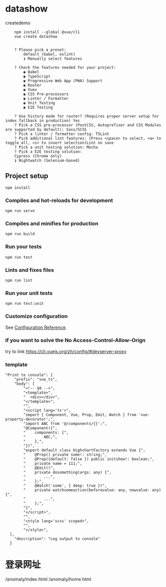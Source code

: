 # datashow
createdemo 
```
	npm install --global @vue/cli
	vue create datashow


	? Please pick a preset: 
		default (babel, eslint) 
		❯ Manually select features 

	? Check the features needed for your project: 
		◉ Babel
		◉ TypeScript
		◉ Progressive Web App (PWA) Support
		◉ Router
		◉ Vuex
		◉ CSS Pre-processors
		◉ Linter / Formatter
		◉ Unit Testing
		◉ E2E Testing
	
	? Use history mode for router? (Requires proper server setup for index fallback in production) Yes
	? Pick a CSS pre-processor (PostCSS, Autoprefixer and CSS Modules are supported by default): Sass/SCSS
	? Pick a linter / formatter config: TSLint
	? Pick additional lint features: (Press <space> to select, <a> to toggle all, <i> to invert selection)Lint on save
	? Pick a unit testing solution: Mocha
	? Pick a E2E testing solution: 
	Cypress (Chrome only) 
	❯ Nightwatch (Selenium-based) 

```
## Project setup
```
npm install
```

### Compiles and hot-reloads for development
```
npm run serve
```

### Compiles and minifies for production
```
npm run build
```

### Run your tests
```
npm run test
```

### Lints and fixes files
```
npm run lint
```

### Run your unit tests
```
npm run test:unit
```

### Customize configuration
See [Configuration Reference](https://cli.vuejs.org/config/).

### if you want to solve the No Access-Control-Allow-Orign
try to link https://cli.vuejs.org/zh/config/#devserver-proxy

### template
    "Print to console": {
		"prefix": "vue_ts",
		"body": [
		  	"<!-- $0 -->",
		  	"<template>",
		  	"  <div></div>",
		  	"</template>",
		  	"",
		  	"<script lang='ts'>",
			"import { Component, Vue, Prop, Emit, Watch } from 'vue-property-decorator';",
			"import ABC from '@/components/{}';",
			"@Component({",
			"    components: {",
			"        ABC,",
			"    },",
			"})",
			"export default class HighchartFactory extends Vue {",
			"    @Prop() private some!: string;",
			"    @Prop({default: false }) public initshow!: boolean;",
			"    private name = 111;",
			"    @Emit()",
			"    private dosomething(args: any) {",
			"        ...",
			"    };",
			"    @Watch('some', { deep: true })",
			"    private watchsomeaction(beforevalue: any, nowvalue: any) {",
			"        ...",
			"    };",
			"}",
			"</script>",
            "",
			"<style lang='scss' scoped>",
            "",
			"</style>",
	  ],
		"description": "Log output to console"
	  }
# 登录网址
/anomaly/index.html
/anomaly/home.html